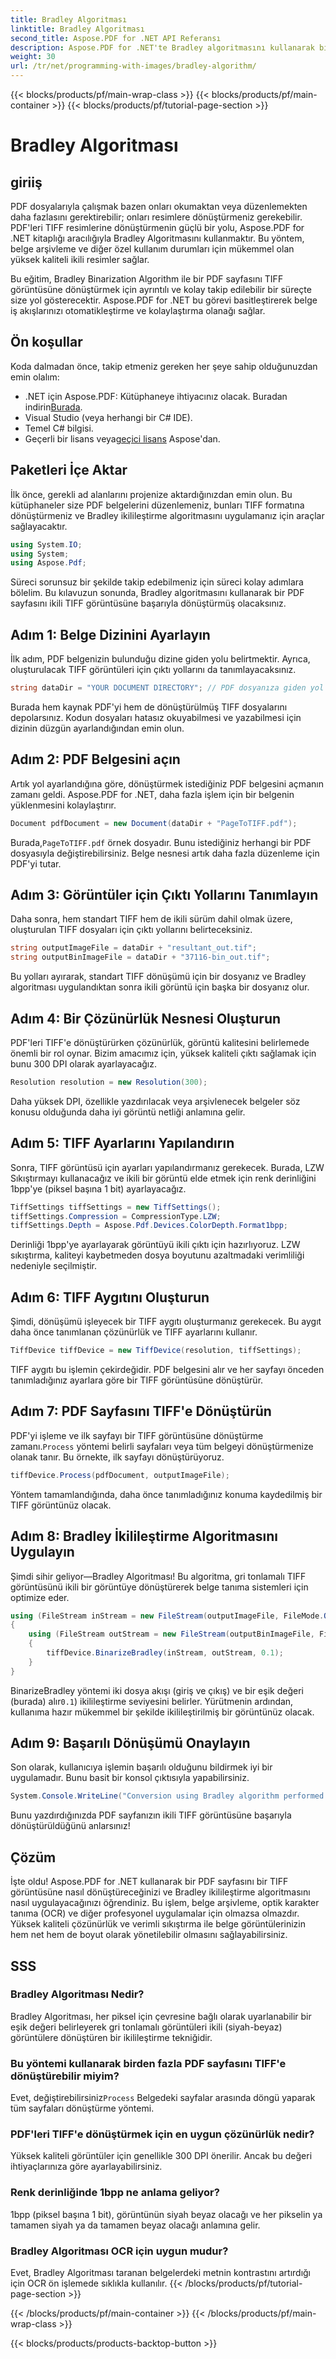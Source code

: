 ```yaml
---
title: Bradley Algoritması
linktitle: Bradley Algoritması
second_title: Aspose.PDF for .NET API Referansı
description: Aspose.PDF for .NET'te Bradley algoritmasını kullanarak bir PDF'yi TIFF'e nasıl dönüştüreceğinizi öğrenin. Sorunsuz dönüşüm için adım adım kılavuz, ön koşullar ve SSS.
weight: 30
url: /tr/net/programming-with-images/bradley-algorithm/
---
```


{{< blocks/products/pf/main-wrap-class >}}
{{< blocks/products/pf/main-container >}}
{{< blocks/products/pf/tutorial-page-section >}}

# Bradley Algoritması

## giriiş

PDF dosyalarıyla çalışmak bazen onları okumaktan veya düzenlemekten daha fazlasını gerektirebilir; onları resimlere dönüştürmeniz gerekebilir. PDF'leri TIFF resimlerine dönüştürmenin güçlü bir yolu, Aspose.PDF for .NET kitaplığı aracılığıyla Bradley Algoritmasını kullanmaktır. Bu yöntem, belge arşivleme ve diğer özel kullanım durumları için mükemmel olan yüksek kaliteli ikili resimler sağlar.

Bu eğitim, Bradley Binarization Algorithm ile bir PDF sayfasını TIFF görüntüsüne dönüştürmek için ayrıntılı ve kolay takip edilebilir bir süreçte size yol gösterecektir. Aspose.PDF for .NET bu görevi basitleştirerek belge iş akışlarınızı otomatikleştirme ve kolaylaştırma olanağı sağlar.

## Ön koşullar

Koda dalmadan önce, takip etmeniz gereken her şeye sahip olduğunuzdan emin olalım:

-  .NET için Aspose.PDF: Kütüphaneye ihtiyacınız olacak. Buradan indirin[Burada](https://releases.aspose.com/pdf/net/).
- Visual Studio (veya herhangi bir C# IDE).
- Temel C# bilgisi.
-  Geçerli bir lisans veya[geçici lisans](https://purchase.aspose.com/temporary-license/) Aspose'dan.

## Paketleri İçe Aktar

İlk önce, gerekli ad alanlarını projenize aktardığınızdan emin olun. Bu kütüphaneler size PDF belgelerini düzenlemeniz, bunları TIFF formatına dönüştürmeniz ve Bradley ikilileştirme algoritmasını uygulamanız için araçlar sağlayacaktır.

```csharp
using System.IO;
using System;
using Aspose.Pdf;
```

Süreci sorunsuz bir şekilde takip edebilmeniz için süreci kolay adımlara bölelim. Bu kılavuzun sonunda, Bradley algoritmasını kullanarak bir PDF sayfasını ikili TIFF görüntüsüne başarıyla dönüştürmüş olacaksınız.

## Adım 1: Belge Dizinini Ayarlayın

İlk adım, PDF belgenizin bulunduğu dizine giden yolu belirtmektir. Ayrıca, oluşturulacak TIFF görüntüleri için çıktı yollarını da tanımlayacaksınız.

```csharp
string dataDir = "YOUR DOCUMENT DIRECTORY"; // PDF dosyanıza giden yol
```

Burada hem kaynak PDF'yi hem de dönüştürülmüş TIFF dosyalarını depolarsınız. Kodun dosyaları hatasız okuyabilmesi ve yazabilmesi için dizinin düzgün ayarlandığından emin olun.

## Adım 2: PDF Belgesini açın

Artık yol ayarlandığına göre, dönüştürmek istediğiniz PDF belgesini açmanın zamanı geldi. Aspose.PDF for .NET, daha fazla işlem için bir belgenin yüklenmesini kolaylaştırır.

```csharp
Document pdfDocument = new Document(dataDir + "PageToTIFF.pdf");
```

 Burada,`PageToTIFF.pdf` örnek dosyadır. Bunu istediğiniz herhangi bir PDF dosyasıyla değiştirebilirsiniz. Belge nesnesi artık daha fazla düzenleme için PDF'yi tutar.

## Adım 3: Görüntüler için Çıktı Yollarını Tanımlayın

Daha sonra, hem standart TIFF hem de ikili sürüm dahil olmak üzere, oluşturulan TIFF dosyaları için çıktı yollarını belirteceksiniz.

```csharp
string outputImageFile = dataDir + "resultant_out.tif";
string outputBinImageFile = dataDir + "37116-bin_out.tif";
```

Bu yolları ayırarak, standart TIFF dönüşümü için bir dosyanız ve Bradley algoritması uygulandıktan sonra ikili görüntü için başka bir dosyanız olur.

## Adım 4: Bir Çözünürlük Nesnesi Oluşturun

PDF'leri TIFF'e dönüştürürken çözünürlük, görüntü kalitesini belirlemede önemli bir rol oynar. Bizim amacımız için, yüksek kaliteli çıktı sağlamak için bunu 300 DPI olarak ayarlayacağız.

```csharp
Resolution resolution = new Resolution(300);
```

Daha yüksek DPI, özellikle yazdırılacak veya arşivlenecek belgeler söz konusu olduğunda daha iyi görüntü netliği anlamına gelir.

## Adım 5: TIFF Ayarlarını Yapılandırın

Sonra, TIFF görüntüsü için ayarları yapılandırmanız gerekecek. Burada, LZW Sıkıştırmayı kullanacağız ve ikili bir görüntü elde etmek için renk derinliğini 1bpp'ye (piksel başına 1 bit) ayarlayacağız.

```csharp
TiffSettings tiffSettings = new TiffSettings();
tiffSettings.Compression = CompressionType.LZW;
tiffSettings.Depth = Aspose.Pdf.Devices.ColorDepth.Format1bpp;
```

Derinliği 1bpp'ye ayarlayarak görüntüyü ikili çıktı için hazırlıyoruz. LZW sıkıştırma, kaliteyi kaybetmeden dosya boyutunu azaltmadaki verimliliği nedeniyle seçilmiştir.

## Adım 6: TIFF Aygıtını Oluşturun

Şimdi, dönüşümü işleyecek bir TIFF aygıtı oluşturmanız gerekecek. Bu aygıt daha önce tanımlanan çözünürlük ve TIFF ayarlarını kullanır.

```csharp
TiffDevice tiffDevice = new TiffDevice(resolution, tiffSettings);
```

TIFF aygıtı bu işlemin çekirdeğidir. PDF belgesini alır ve her sayfayı önceden tanımladığınız ayarlara göre bir TIFF görüntüsüne dönüştürür.

## Adım 7: PDF Sayfasını TIFF'e Dönüştürün

 PDF'yi işleme ve ilk sayfayı bir TIFF görüntüsüne dönüştürme zamanı.`Process` yöntemi belirli sayfaları veya tüm belgeyi dönüştürmenize olanak tanır. Bu örnekte, ilk sayfayı dönüştürüyoruz.

```csharp
tiffDevice.Process(pdfDocument, outputImageFile);
```

Yöntem tamamlandığında, daha önce tanımladığınız konuma kaydedilmiş bir TIFF görüntünüz olacak.

## Adım 8: Bradley İkilileştirme Algoritmasını Uygulayın

Şimdi sihir geliyor—Bradley Algoritması! Bu algoritma, gri tonlamalı TIFF görüntüsünü ikili bir görüntüye dönüştürerek belge tanıma sistemleri için optimize eder.

```csharp
using (FileStream inStream = new FileStream(outputImageFile, FileMode.Open))
{
    using (FileStream outStream = new FileStream(outputBinImageFile, FileMode.Create))
    {
        tiffDevice.BinarizeBradley(inStream, outStream, 0.1);
    }
}
```

 BinarizeBradley yöntemi iki dosya akışı (giriş ve çıkış) ve bir eşik değeri (burada) alır`0.1`) ikilileştirme seviyesini belirler. Yürütmenin ardından, kullanıma hazır mükemmel bir şekilde ikilileştirilmiş bir görüntünüz olacak.

## Adım 9: Başarılı Dönüşümü Onaylayın

Son olarak, kullanıcıya işlemin başarılı olduğunu bildirmek iyi bir uygulamadır. Bunu basit bir konsol çıktısıyla yapabilirsiniz.

```csharp
System.Console.WriteLine("Conversion using Bradley algorithm performed successfully!");
```

Bunu yazdırdığınızda PDF sayfanızın ikili TIFF görüntüsüne başarıyla dönüştürüldüğünü anlarsınız!

## Çözüm

İşte oldu! Aspose.PDF for .NET kullanarak bir PDF sayfasını bir TIFF görüntüsüne nasıl dönüştüreceğinizi ve Bradley ikilileştirme algoritmasını nasıl uygulayacağınızı öğrendiniz. Bu işlem, belge arşivleme, optik karakter tanıma (OCR) ve diğer profesyonel uygulamalar için olmazsa olmazdır. Yüksek kaliteli çözünürlük ve verimli sıkıştırma ile belge görüntülerinizin hem net hem de boyut olarak yönetilebilir olmasını sağlayabilirsiniz.

## SSS

### Bradley Algoritması Nedir?
Bradley Algoritması, her piksel için çevresine bağlı olarak uyarlanabilir bir eşik değeri belirleyerek gri tonlamalı görüntüleri ikili (siyah-beyaz) görüntülere dönüştüren bir ikilileştirme tekniğidir.

### Bu yöntemi kullanarak birden fazla PDF sayfasını TIFF'e dönüştürebilir miyim?
 Evet, değiştirebilirsiniz`Process` Belgedeki sayfalar arasında döngü yaparak tüm sayfaları dönüştürme yöntemi.

### PDF'leri TIFF'e dönüştürmek için en uygun çözünürlük nedir?
Yüksek kaliteli görüntüler için genellikle 300 DPI önerilir. Ancak bu değeri ihtiyaçlarınıza göre ayarlayabilirsiniz.

### Renk derinliğinde 1bpp ne anlama geliyor?
1bpp (piksel başına 1 bit), görüntünün siyah beyaz olacağı ve her pikselin ya tamamen siyah ya da tamamen beyaz olacağı anlamına gelir.

### Bradley Algoritması OCR için uygun mudur?
Evet, Bradley Algoritması taranan belgelerdeki metnin kontrastını artırdığı için OCR ön işlemede sıklıkla kullanılır.
{{< /blocks/products/pf/tutorial-page-section >}}

{{< /blocks/products/pf/main-container >}}
{{< /blocks/products/pf/main-wrap-class >}}

{{< blocks/products/products-backtop-button >}}
